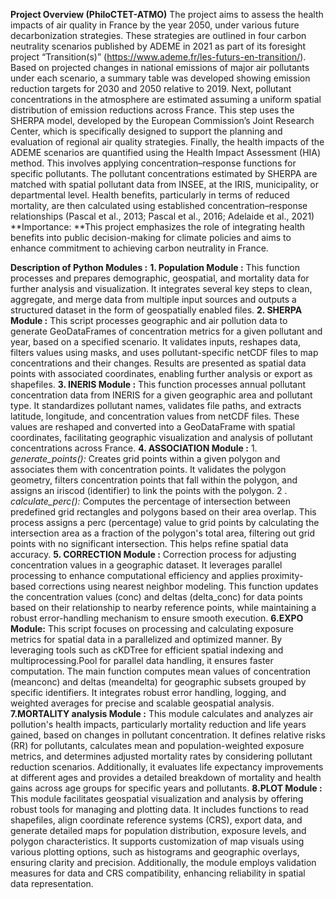 **Project Overview (PhiloCTET-ATMO)**
The project aims to assess the health impacts of air quality in France by the year 2050, under various future decarbonization strategies. These strategies are outlined in four carbon neutrality scenarios published by ADEME in 2021 as part of its foresight project “Transition(s)” (https://www.ademe.fr/les-futurs-en-transition/). Based on projected changes in national emissions of major air pollutants under each scenario, a summary table was developed showing emission reduction targets for 2030 and 2050 relative to 2019.
  Next, pollutant concentrations in the atmosphere are estimated assuming a uniform spatial distribution of emission reductions across France. This step uses the SHERPA model, developed by the European Commission’s Joint Research Center, which is specifically designed to support the planning and evaluation of regional air quality strategies. Finally, the health impacts of the ADEME scenarios are quantified using the Health Impact Assessment (HIA) method. This involves applying concentration–response functions for specific pollutants. The pollutant concentrations estimated by SHERPA are matched with spatial pollutant data from INSEE, at the IRIS, municipality, or departmental level. Health benefits, particularly in terms of reduced mortality, are then calculated using established concentration–response relationships (Pascal et al., 2013; Pascal et al., 2016; Adelaide et al., 2021)  
**Importance: **This project emphasizes the role of integrating health benefits into public decision-making for climate policies and aims to enhance commitment to achieving carbon neutrality in France.

**Description of Python Modules :**
**1. Population Module :** This function processes and prepares demographic, geospatial, and mortality data for further analysis and visualization. It integrates several key steps to clean, aggregate, and merge data from multiple input sources and outputs a structured dataset in the form of geospatially enabled files.
**2. SHERPA Module :** This script processes geographic and air pollution data to generate GeoDataFrames of concentration metrics for a given pollutant and year, based on a specified scenario. It validates inputs, reshapes data, filters values using masks, and uses pollutant-specific netCDF files to map concentrations and their changes. Results are presented as spatial data points with associated coordinates, enabling further analysis or export as shapefiles.
**3. INERIS Module :** This function processes annual pollutant concentration data from INERIS for a given geographic area and pollutant type. It standardizes pollutant names, validates file paths, and extracts latitude, longitude, and concentration values from netCDF files. These values are reshaped and converted into a GeoDataFrame with spatial coordinates, facilitating geographic visualization and analysis of pollutant concentrations across France.
**4. ASSOCIATION Module :** 1. _generate_points():_ Creates grid points within a given polygon and associates them with concentration points. It validates the polygon geometry, filters concentration points that fall within the polygon, and assigns an iriscod (identifier) to link the points with the polygon. 2 . _calculate_perc():_ Computes the percentage of intersection between predefined grid rectangles and polygons based on their area overlap. This process assigns a perc (percentage) value to grid points by calculating the intersection area as a fraction of the polygon's total area, filtering out grid points with no significant intersection. This helps refine spatial data accuracy.
**5. CORRECTION Module :** Correction process for adjusting concentration values in a geographic dataset. It leverages parallel processing to enhance computational efficiency and applies proximity-based corrections using nearest neighbor modeling. This function updates the concentration values (conc) and deltas (delta_conc) for data points based on their relationship to nearby reference points, while maintaining a robust error-handling mechanism to ensure smooth execution.
**6.EXPO Module:** This script focuses on processing and calculating exposure metrics for spatial data in a parallelized and optimized manner. By leveraging tools such as cKDTree for efficient spatial indexing and multiprocessing.Pool for parallel data handling, it ensures faster computation. The main function computes mean values of concentration (meanconc) and deltas (meandelta) for geographic subsets grouped by specific identifiers. It integrates robust error handling, logging, and weighted averages for precise and scalable geospatial analysis.
**7.MORTALITY analysis Module :** This module calculates and analyzes air pollution's health impacts, particularly mortality reduction and life years gained, based on changes in pollutant concentration. It defines relative risks (RR) for pollutants, calculates mean and population-weighted exposure metrics, and determines adjusted mortality rates by considering pollutant reduction scenarios. Additionally, it evaluates life expectancy improvements at different ages and provides a detailed breakdown of mortality and health gains across age groups for specific years and pollutants.
**8.PLOT Module :** This module facilitates geospatial visualization and analysis by offering robust tools for managing and plotting data. It includes functions to read shapefiles, align coordinate reference systems (CRS), export data, and generate detailed maps for population distribution, exposure levels, and polygon characteristics. It supports customization of map visuals using various plotting options, such as histograms and geographic overlays, ensuring clarity and precision. Additionally, the module employs validation measures for data and CRS compatibility, enhancing reliability in spatial data representation.
